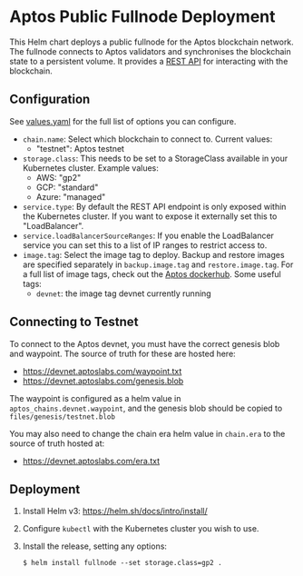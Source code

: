 Aptos Public Fullnode Deployment
================================

This Helm chart deploys a public fullnode for the Aptos blockchain network. The
fullnode connects to Aptos validators and synchronises the blockchain state to
a persistent volume. It provides a [REST API][] for interacting with
the blockchain.


Configuration
-------------

See [values.yaml][] for the full list of options you can configure.

* `chain.name`: Select which blockchain to connect to. Current values:
  - "testnet": Aptos testnet
* `storage.class`: This needs to be set to a StorageClass available in your
  Kubernetes cluster. Example values:
  - AWS: "gp2"
  - GCP: "standard"
  - Azure: "managed"
* `service.type`: By default the REST API endpoint is only exposed within the
  Kubernetes cluster. If you want to expose it externally set this to
  "LoadBalancer".
* `service.loadBalancerSourceRanges`: If you enable the LoadBalancer service you
  can set this to a list of IP ranges to restrict access to.
* `image.tag`: Select the image tag to deploy. Backup and restore images are specified separately in `backup.image.tag` and `restore.image.tag`. For a full list of image tags, check out the [Aptos dockerhub][]. Some useful tags:
  - `devnet`: the image tag devnet currently running

Connecting to Testnet
-------------

To connect to the Aptos devnet, you must have the correct genesis blob and waypoint. The source of truth for these are hosted here:
* https://devnet.aptoslabs.com/waypoint.txt
* https://devnet.aptoslabs.com/genesis.blob

The waypoint is configured as a helm value in `aptos_chains.devnet.waypoint`, and the genesis blob should be copied to `files/genesis/testnet.blob`

You may also need to change the chain era helm value in `chain.era` to the source of truth hosted at:
* https://devnet.aptoslabs.com/era.txt

Deployment
----------

1. Install Helm v3: https://helm.sh/docs/intro/install/
2. Configure `kubectl` with the Kubernetes cluster you wish to use.
3. Install the release, setting any options:

       $ helm install fullnode --set storage.class=gp2 .


[REST API]: https://github.com/aptos-labs/aptos-core/blob/main/api/doc/openapi.yaml
[values.yaml]: values.yaml
[Aptos dockerhub]: https://hub.docker.com/r/aptoslabs/validator/tags?page=1&ordering=last_updated
